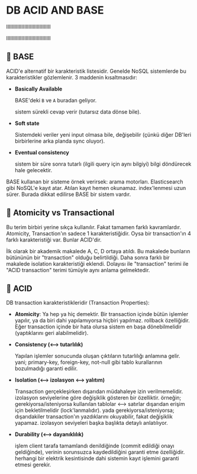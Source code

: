 # DB ACID AND BASE

IIIIIIIIIIIIIIIIIIIIIIIIIIIIIIII

IIIIIIIIIIIIIIIIIIIIIIIIIIIIIIII

## 📌 BASE

ACID'e alternatif bir karakteristik listesidir. Genelde NoSQL sistemlerde bu karakteristikler gözlemlenir. 3 maddenin kısaltmasıdır:

- __Basically Available__

  BASE'deki `B` ve `A` buradan geliyor.

  sistem sürekli cevap verir (tutarsız data dönse bile).

- __Soft state__

  Sistemdeki veriler yeni input olmasa bile, değişebilir (çünkü diğer DB'leri birbirlerine arka planda sync oluyor).

- __Eventual consistency__

  sistem bir süre sonra tutarlı (ilgili query için aynı bilgiyi) bilgi döndürecek hale gelecektir.

BASE kullanan bir sisteme örnek verirsek: arama motorları. Elasticsearch gibi NoSQL'e kayıt atar. Atılan kayıt hemen okunamaz. index'lenmesi uzun sürer. Burada dikkat edilirse BASE bir sistem vardır.

## 📌 Atomicity vs Transactional

Bu terim birbiri yerine sıkça kullanılır. Fakat tamamen farklı kavramlardır. Atomicity, Transaction'ın sadece 1 karakteristiğidir. Oysa bir transaction'ın 4 farklı karakteristiği var. Bunlar ACID'dir.

İlk olarak bir akademik makalede A, C, D ortaya atıldı. Bu makalede bunların bütününün bir "transaction" olduğu belirtildiği. Daha sonra farklı bir makalede isolation karakteristiği eklendi. Dolayısı ile "transaction" terimi ile "ACID transaction" terimi tümüyle aynı anlama gelmektedir.

## 📌 ACID

DB transaction karakteristikleridir (Transaction Properties):

- __Atomicity__: Ya hep ya hiç demektir. Bir transaction içinde bütün işlemler yapılır, ya da biri dahi yapılamıyorsa hiçbiri yapılmaz. rollback özelliğidir. Eğer transaction içinde bir hata olursa sistem en başa dönebilmelidir (yaptıklarını geri alabilmelidir).

- __Consistency (⟷ tutarlılık)__

  Yapılan işlemler sonucunda oluşan çıktıların tutarlılığı anlamına gelir. yani; primary-key, foreign-key, not-null gibi tablo kurallarının bozulmadığı garanti edilir.

- __Isolation (⟷ izolasyon ⟷ yalıtım)__

  Transaction gerçekleşirken dışarıdan müdahaleye izin verilmemelidir. izolasyon seviyelerine göre değişiklik gösteren bir özelliktir. örneğin; gerekiyorsa/isteniyorsa kullanılan tablolar ⟷ satırlar dışarıdan erişim için bekletilmelidir (lock'lanmalıdır). yada gerekiyorsa/isteniyorsa; dışarıdakiler transaction'ın yazdıklarını okuyabilir, fakat değişiklik yapamaz. izolasyon seviyeleri başka başlıkta detaylı anlatılıyor.

- __Durability (⟷ dayanıklılık)__

  işlem client tarafa tamamlandı denildiğinde (commit edildiği onayı geldiğinde), verinin sorunsuzca kaydedildiğini garanti etme özelliğidir. herhangi bir elektrik kesintisinde dahi sistemin kayıt işlemini garanti etmesi gerekir.
